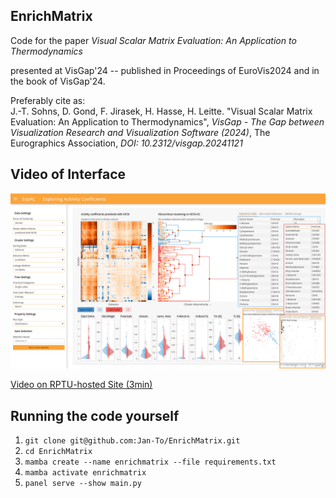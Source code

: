 ## EnrichMatrix

Code for the paper _Visual Scalar Matrix Evaluation: An Application to Thermodynamics_

presented at VisGap'24 -- published in Proceedings of EuroVis2024 and in the book of VisGap'24.

Preferably cite as: \
J.-T. Sohns, D. Gond, F. Jirasek, H. Hasse, H. Leitte. "Visual Scalar Matrix Evaluation: An Application to Thermodynamics", _VisGap - The Gap between Visualization Research and Visualization Software (2024)_, The Eurographics Association, _DOI: 10.2312/visgap.20241121_

## Video of Interface

![teaser image](https://github.com/Jan-To/EnrichMatrix/blob/main/teaser_img.png)

[Video on RPTU-hosted Site (3min)](https://vcm.uni-kl.de/Panopto/Pages/Viewer.aspx?id=34c2346f-3728-46aa-8ca2-b367007ee658)

## Running the code yourself

1. ```git clone git@github.com:Jan-To/EnrichMatrix.git```
2. ```cd EnrichMatrix```
3. ```mamba create --name enrichmatrix --file requirements.txt```
4. ```mamba activate enrichmatrix```
5. ```panel serve --show main.py```
